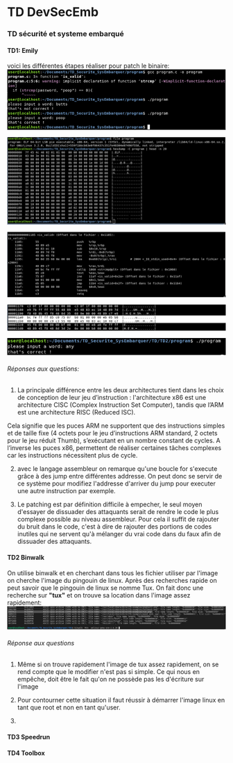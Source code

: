# TD DevSecEmb
### TD sécurité et systeme embarqué

#### TD1: Emily

voici les différentes étapes réaliser pour patch le binaire:
![step 1](/capture_td/step1.png)

![step 2](/capture_td/step2.png)

![step 3](/capture_td/step3.png)

![step 4](/capture_td/step4.png)

![step 5](/capture_td/step5.png)

###### Réponses aux questions:

1. La principale différence entre les deux architectures tient dans les choix de conception de leur jeu d’instruction : 
l'architecture x86 est une architecture CISC (Complex Instruction Set Computer), tandis que l’ARM est une architecture RISC (Reduced ISC).

Cela signifie que les puces ARM ne supportent que des instructions simples et de taille fixe (4 octets pour le jeu d’instructions ARM standard, 2 octets pour le jeu réduit Thumb), s’exécutant en un nombre constant de cycles.
A l’inverse les puces x86, permettent de réaliser certaines tâches complexes car les instructions nécessitent plus de cycle.

2. avec le langage assembleur on remarque qu'une boucle for s'execute grâce à des jump entre différentes addresse. On peut donc se servir de ce système pour modifiez l'addresse d'arriver du jump pour executer une autre instruction par exemple.

3. Le patching est par définition difficile à empecher, le seul moyen d'essayer de dissuader des attaquants serait de rendre le code le plus complexe possible au niveau assembleur. 
Pour cela il suffit de rajouter du bruit dans le code, c'est à dire de rajouter des portions de codes inutiles qui ne servent qu'à mélanger du vrai code dans du faux afin de dissuader des attaquants.


#### TD2 Binwalk

On utilise binwalk et en cherchant dans tous les fichier utiliser par l'image on cherche l'image du pingouin de linux.
Après des recherches rapide on peut savoir que le pingouin de linux se nomme Tux. On fait donc une recherche sur **"tux"** et on trouve sa location dans l'image assez rapidement:
![tux found](/capture_td/binwalk.png)

###### Réponse aux questions

1. Même si on trouve rapidement l'image de tux assez rapidement, on se rend compte que le modifier n'est pas si simple. Ce qui nous en empêche, doit être le fait qu'on ne possède pas les d'écriture sur l'image

2. Pour contourner cette situation il faut réussir à démarrer l'image linux  en tant que root et non en tant qu'user.

3. 


#### TD3 Speedrun




#### TD4 Toolbox
 
